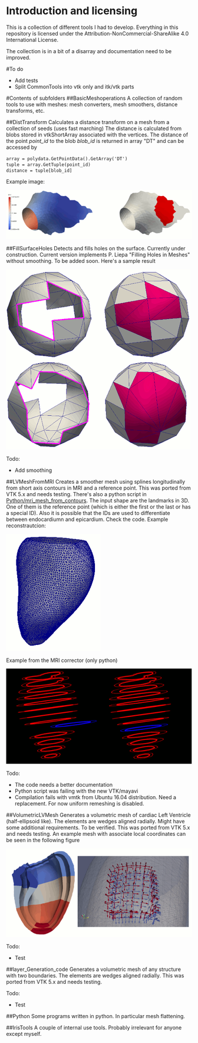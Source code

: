 # Introduction and licensing
This is a collection of different tools I had to develop.
Everything in this repository is licensed under the Attribution-NonCommercial-ShareAlike 4.0 International License.

The collection is in a bit of a disarray and documentation need to be improved. 

#To do
- Add tests
- Split CommonTools into vtk only and itk/vtk parts

#Contents of subfolders
##BasicMeshoperations
A collection of random tools to use with meshes: mesh converters, mesh smoothers, distance transforms, etc.

##DistTransform
Calculates a distance transform on a mesh from a collection of seeds (uses fast marching)
The distance is calculated from blobs stored in vtkShortArray associated with the vertices. The distance of the point *point_id* to the blob *blob_id* is returned in array "DT" and can be accessed by
```
array = polydata.GetPointData().GetArray('DT')
tuple = array.GetTuple(point_id)
distance = tuple[blob_id]
```
Example image:

![Distance Transform Image](Pics/distancetransform.gif)


##FillSurfaceHoles
Detects and fills holes on the surface. Currently under construction. Current version implements P. Liepa "Filling Holes in Meshes" without smoothing. To be added soon. Here's a sample result

![Hole Filling Image](Pics/HoleFilling.gif)

Todo:
- Add smoothing


##LVMeshFromMRI
Creates a smoother mesh using splines longitudinally from short axis contours in MRI and a reference point.
This was ported from VTK 5.x and needs testing. There's also a python script in [Python/mri_mesh_from_contours](Python/mri_mesh_from_contours). 
The input shape are the landmarks in 3D. One of them is the reference point (which is either the first or the last or has a special ID). 
Also it is possible that the IDs are used to differentiate between endocardiumn and epicardium. Check the code.
Example reconstrautcion:

![Remesh Image](Pics/mriremesh.gif)

Example from the MRI corrector (only python)

![Remesh Image](Pics/mricorrector.gif)


Todo:
- The code needs a better documentation
- Python script was failing with the new VTK/mayavi
- Compilation fails with vmtk from Ubuntu 16.04 distribution. Need a replacement. For now uniform remeshing is disabled.



##VolumetricLVMesh 
Generates a volumetric mesh of cardiac Left Ventricle (half-ellipsoid like). 
The elements are wedges aligned radially. Might have some additional requirements.
To be verified. This was ported from VTK 5.x and needs testing. An example mesh with associate local coordinates can be seen in the following figure

![Volumetric Meshing Image](Pics/volmeshbump.gif)

Todo:
- Test

##layer_Generation_code
Generates a volumetric mesh of any structure with two boundaries. 
The elements are wedges aligned radially. 
This was ported from VTK 5.x and needs testing. 

Todo:
- Test

##Python
Some programs written in python. In particular mesh flattening.


##IrisTools
A couple of internal use tools. Probably irrelevant for anyone except myself.



